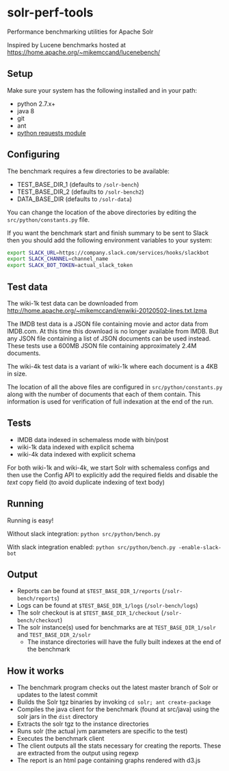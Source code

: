 # solr-perf-tools
Performance benchmarking utilities for Apache Solr

Inspired by Lucene benchmarks hosted at https://home.apache.org/~mikemccand/lucenebench/

## Setup

Make sure your system has the following installed and in your path:
* python 2.7.x+
* java 8
* git
* ant
* [python requests module](http://docs.python-requests.org/en/master/user/install/)

## Configuring

The benchmark requires a few directories to be available:
* TEST_BASE_DIR_1 (defaults to `/solr-bench`)
* TEST_BASE_DIR_2 (defaults to `/solr-bench2`)
* DATA_BASE_DIR (defaults to `/solr-data`)

You can change the location of the above directories by editing the `src/python/constants.py` file.

If you want the benchmark start and finish summary to be sent to Slack then you should add the following
environment variables to your system:
```bash
export SLACK_URL=https://company.slack.com/services/hooks/slackbot
export SLACK_CHANNEL=channel_name
export SLACK_BOT_TOKEN=actual_slack_token
```

## Test data

The wiki-1k test data can be downloaded from http://home.apache.org/~mikemccand/enwiki-20120502-lines.txt.lzma

The IMDB test data is a JSON file containing movie and actor data from IMDB.com. At this time this download is no
longer available from IMDB. But any JSON file containing a list of JSON documents can be used instead. These tests
use a 600MB JSON file containing approximately 2.4M documents.

The wiki-4k test data is a variant of wiki-1k where each document is a 4KB in size.

The location of all the above files are configured in `src/python/constants.py` along with the number of documents
that each of them contain. This information is used for verification of full indexation at the end of the run.

## Tests

* IMDB data indexed in schemaless mode with bin/post
* wiki-1k data indexed with explicit schema
* wiki-4k data indexed with explicit schema

For both wiki-1k and wiki-4k, we start Solr with schemaless configs and then use the Config API to explicitly
add the required fields and disable the _text_ copy field (to avoid duplicate indexing of text body)

## Running

Running is easy!

Without slack integration:
`python src/python/bench.py`

With slack integration enabled:
`python src/python/bench.py -enable-slack-bot`

## Output

* Reports can be found at `$TEST_BASE_DIR_1/reports` (`/solr-bench/reports`)
* Logs can be found at `$TEST_BASE_DIR_1/logs`  (`/solr-bench/logs`)
* The solr checkout is at `$TEST_BASE_DIR_1/checkout` (`/solr-bench/checkout`)
* The solr instance(s) used for benchmarks are at `TEST_BASE_DIR_1/solr` and `TEST_BASE_DIR_2/solr`
  * The instance directories will have the fully built indexes at the end of the benchmark

## How it works

* The benchmark program checks out the latest master branch of Solr or updates to the latest commit
* Builds the Solr tgz binaries by invoking `cd solr; ant create-package`
* Compiles the java client for the benchmark (found at src/java) using the solr jars in the `dist` directory
* Extracts the solr tgz to the instance directories
* Runs solr (the actual jvm parameters are specific to the test)
* Executes the benchmark client
* The client outputs all the stats necessary for creating the reports. These are extracted from the output using regexp
* The report is an html page containing graphs rendered with d3.js